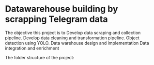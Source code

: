 # Datawarehouse building by scrapping Telegram data

The objective this project is to 
        Develop data scraping and collection pipeline.
        Develop data cleaning and transformation pipeline.
        Object detection using YOLO.
        Data warehouse design and implementation
        Data integration and enrichment

The folder structure of the project: 